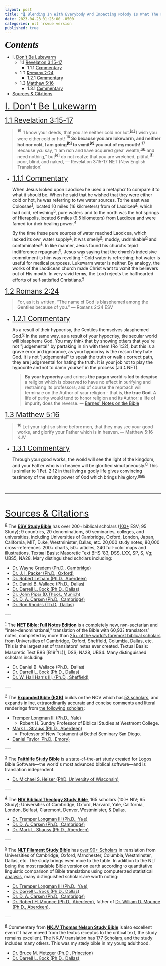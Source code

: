 ```yaml
---
layout: post
title: "🌡️ Blending In With Everybody And Impacting Nobody Is What The Lukewarm Do Best"
date: 2023-04-23 01:25:00 -0500
categories: nlt nrsvue version
published: true
---
```


<a name="contents" style="font-family:'Times New Roman',Times,serif;font-style:italic;font-weight:bold;font-size:2.1em;color:black;">Contents</a>

- I. <a href="#Lukewarm">Don't Be Lukewarm</a>
    - 1.1 <a href="#Rev3:15-17">Revelation 3:15-17</a>
        - 1.1.1 <a href="#111">Commentary</a>
    - 1.2 <a href="#Rom2:24">Romans 2:24</a>
        - 1.2.1 <a href="#121">Commentary</a>
    - 1.3 <a href="#Mat5:16">Matthew 5:16</a>
        - 1.3.1 <a href="#131">Commentary</a>
- <a href="#cite">Sources & Citations</a>

<!-- 
1.1 Section One
1.1.1 Subsection One
1.1.1.1 Sub-subsection One
1.1.1.2 Sub-subsection Two
1.1.2 Subsection Two
1.1.2.1 Sub-subsection One

1.2 Section Two
1.2.1 Subsection One
1.2.1.1 Sub-subsection One
1.2.1.2 Sub-subsection Two
1.2.2 Subsection Two
1.2.2.1 Sub-subsection One -->

<!-- - ii.a.0. <a href="#esvsb_cite">ESV Study Bible</a>
- ii.a.1. <a href="#net_cite">NET Full Notes</a>
- ii.a.2. <a href="#exb_cite">Expanded Bible</a>
- ii.a.3. <a href="#logos_cite">Faithlife Study Bible</a>
- ii.a.4. <a href="#btsb_cite">Biblical Theology Study Bible</a>
- ii.a.5. <a href="#filament_cite">NLT Filament Study Bible</a>
- ii.a.6. <a href="#tnsb_cite">Thomas Nelson Study Bible</a> -->

<!-- - i.b.. <a href="#ib5">MacArthur Study Bible</a> -->
    
<!-- 
- i.b. <a href="#mk7:6">Hebrews 6:1-12</a>
    - i.b.0. <a href="#121">Faithlife Study Bible</a>
    - i.b.1. <a href="#ib1">ESV Study Bible</a>
    - i.b.2. <a href="#ib2">Thomas Nelson Study Bible</a>
    - i.b.3. <a href="#ib3">Biblical Theology Study Bible</a>
    - i.b.4. <a href="#ib4">NLT Filament Study Bible</a>
    - i.b.5. <a href="#ib5">MacArthur Study Bible</a>
- II. Under Construction
    - ii.a. Under Construction
        - ii.a.0. Under Construction
        - ii.a.1. Under Construction -->

<a name="Lukewarm" href="#contents" style="font-size:2.1em;">I. Don't Be Lukewarm</a>

<a name="Rev3:15-17" href="#contents" style="font-size:1.6em;">1.1 Revelation 3:15-17</a>

> <sup style="font-weight:bold;">15</sup> ‘I know your deeds, that you are neither cold nor hot.<sup><a href="https://www.biblegateway.com/passage/?search=Revelation%203:15-17&version=ESV;NET;EXB">[a]</a></sup> I wish you were either cold or hot! <span style="font-weight:bold;"><sup>16</sup> So because you are lukewarm, and neither hot nor cold, I am going<sup><a href="https://www.biblegateway.com/passage/?search=Revelation%203:15-17&version=ESV;NET;EXB">[b]</a></sup> to vomit<sup><a href="https://www.biblegateway.com/passage/?search=Revelation%203:15-17&version=ESV;NET;EXB">[c]</a></sup> you out of my mouth!</span> <sup style="font-weight:bold;">17</sup> Because you say, “I am rich and have acquired great wealth,<sup><a href="https://www.biblegateway.com/passage/?search=Revelation%203:15-17&version=ESV;NET;EXB">[d]</a></sup> and need nothing,” but<sup><a href="https://www.biblegateway.com/passage/?search=Revelation%203:15-17&version=ESV;NET;EXB">[e]</a></sup> do not realize that you are wretched, pitiful,<sup><a href="https://www.biblegateway.com/passage/?search=Revelation%203:15-17&version=ESV;NET;EXB">[f]</a></sup> poor, blind, and naked, &mdash; Revelation 3:15-17 NET (New English Translation)

- <a name="111" href="#contents" style="font-size:1.6em;">1.1.1 Commentary</a>

    When Jesus looked upon Laodicea he used a metaphor to compare it to what it should be. When he said that he wished that they were either cold or hot, he was referring to two water sources. To the east was Colossae<sup><a name="net_notes" href="#net_cite">1</a></sup>, located 10 miles (16 kilometers) from of Laodicea<sup><a name="btsb_notes" href="#btsb_cite">4</a></sup>, which had cold, refreshing<sup><a name="logos_notes" href="#logos_cite">3</a></sup>, pure waters, and to the north was the hot springs of Hierapolis, located 6 miles (9.5 kilometers) from Laodicea and were famed for their healing power.<sup><a name="btsb_notes" href="#btsb_cite">4</a></sup>

    By the time these pure sources of water reached Laodicea, which lacked its own water supply<sup><a name="btsb_notes" href="#btsb_cite">4</a></sup>, it was smelly<sup><a name="filament_notes" href="#filament_cite">5</a></sup>, muddy, undrinkable<sup><a name="esvsb_notes" href="#esvsb_cite">0</a></sup> and contaminated<sup><a name="btsb_notes" href="#btsb_cite">4</a></sup>. In like manner, Jesus found his church’s tepid indifference repugnant<sup><a name="esvsb_notes" href="#esvsb_cite">0</a></sup>, Jesus was saying that the church’s indecisive commitment to him was revolting.<sup><a name="filament_notes" href="#filament_cite">5</a></sup> Cold water is refreshing; hot water is useful for medical purposes. Lukewarm water is neither. By analogy, the works of the Laodicean church made Christ want to vomit the believers out of His mouth. In very vivid terms, the Lord rejects the halfhearted efforts of self-satisfied Christians.<sup><a name="tnsb_notes" href="#tnsb_cite">6</a></sup>

<!-- 
> The waters of the nearby Lycus River were **muddy and undrinkable**, and the waters flowing by aqueduct from hot springs 5 miles (8 km) away were lukewarm when they reached Laodicea. Likewise, **Jesus found his church’s tepid indifference repugnant.** Cold and hot water represent something positive, for cold water refreshes in the heat, and hot water is a tonic when one is chilly.
>
> The spiritually blind, bankrupt, naked Laodiceans obviously had no resources to buy from Jesus gold or garments or salve for their eyes. They could “purchase” these necessities only by his grace, as the Lord had once invited thirsty spiritual paupers to “buy wine and milk without money” (Isa. 55:1–4). <sup><a name="esvsb_notes" href="#esvsb_cite">0</a></sup>

> Laodicea was near two other towns, each of which had a unique water source. **To the north was Hierapolis which had a natural hot spring, often used for medicinal purposes. To the east was Colossae which had cold, pure waters.** In contrast to these towns, Laodicea had no permanent supply of good water. Efforts to pipe water to the city from nearby springs were successful, but it would arrive lukewarm. **The metaphor in the text is not meant to relate spiritual fervor to temperature. This would mean that Laodicea would be commended for being spiritually cold, but it is unlikely that Jesus would commend this. Instead, the metaphor condemns Laodicea for not providing spiritual healing (being hot) or spiritual refreshment (being cold) to those around them. It is a condemnation of their lack of works and lack of witness.** <sup><a name="net_notes" href="#net_cite">1</a></sup>

> This imagery may allude to the water system at Laodicea. The city had no water supply of its own; it had cold water piped in from Colossae or hot water piped in from the springs at Hierapolis. When the water arrived in the city, it had become lukewarm. Like the water, the church at Laodicea was neither **refreshing (like cold water)** nor **healing (like hot spring water)**. <sup><a name="logos_notes" href="#logos_cite">3</a></sup>

> **Colossae, located 10 miles (16 kilometers) east of Laodicea, had plentiful cold, pure drinking water, while the hot springs of Hierapolis, located 6 miles (9.5 kilometers) north of Laodicea, were famed for their healing power.** Laodicea lacked its own water supply, and its solution was inadequate: water flowing in by aqueduct arrived tepid and contaminated by minerals. Jesus rebukes the complacent church for not offering life or healing to its community. <sup><a name="btsb_notes" href="#btsb_cite">4</a></sup>

> **The hot springs in Hierapolis were famous for their healing qualities. Colosse was equally famous for its cold, refreshing springs. In contrast, the water available in Laodicea was smelly and lukewarm. Such water is distasteful; Jesus was saying that the church's indecisive commitment to him was revolting.** Although Christians in Laodicea felt prosperous and self-sufficient... Jesus accurately saw their wretched and miserable and poor spiritual condition. <sup><a name="filament_notes" href="#filament_cite">5</a></sup>

> Cold water is refreshing; hot water is useful for medical purposes. Lukewarm water is neither. **By analogy, the works of the Laodicean church made Christ want to vomit the believers out of His mouth.** In very vivid terms, **the Lord rejects the halfhearted efforts of self-satisfied Christians.** The Laodicean church was **spiritually self-deluded**. Because the church was wealthy it assumed that it had need of nothing, when in actuality it was **spiritually impoverished**. The church believed that because it had expensive garments it was well-clothed, when it was really **spiritually naked**. It believed that physical sight indicated the ability to see spiritually, when it was actually blind to spiritual realities. Fortunately, Christ provides spiritual gold, heavenly white garments (7:13, 14; 19:7, 8), and healing eye salve to all who repent (v. 19). <sup><a name="tnsb_notes" href="#tnsb_cite">6</a></sup> 
-->

<a name="Rom2:24" href="#contents" style="font-size:1.6em;">1.2 Romans 2:24</a>

> For, as it is written, “The name of God is blasphemed among the Gentiles because of you.” &mdash; Romans 2:24 ESV

- <a name="121" href="#contents" style="font-size:1.6em;">1.2.1 Commentary</a>

    As a result of their hypocrisy, the Gentiles themselves blasphemed God.<sup><a name="tnsb_notes" href="#tnsb_cite">6</a></sup> In the same way, as a result of your hypocrisy, the secular world will blaspheme God. You may think that by showing others that you're not "judgemental" by partaking in sin with them (Ro 1:32), but this is a grave error and ignorance, as your hypocrisy is the reason they hate God. It is not "judgemental" to speak the truth or walk a correct path, they are judgemental for hating the truth. It is your job not to play the hypocrite and not to damn yourself in the process (Jd 4 NET).

    > **By your hypocrisy** and crimes **the pagan world is led to despise** a religion which is observed to have no effect in purifying and restraining its professors; and of course the reproach will terminate on the Author of your religion - that is, **the true God**. A life of purity would tend to honor religion and its Author; a life of impurity does the reverse. &mdash; [Barnes' Notes on the Bible](https://biblehub.com/commentaries/romans/2-24.htm)

    <!-- > Because they violated the law, the Jews were exiled by God and were therefore reviled by the Gentiles (Paul adapts phrases from the Septuagint translation of Isa. 52:5; cf. Ezek. 36:20–23). This dishonored God because they were known as his people. In Paul’s time their sins did not lead to exile but still led Gentiles to dishonor the God whom the sinful Jews claimed to follow. <sup><a name="esvsb_notes" href="#esvsb_cite">0</a></sup> -->

<!-- <a name="2Pet2:2" href="#contents" style="font-size:1.6em;">i.c. 2 Peter 2:2</a>


> ... &mdash; 2 Peter 2:2 ESV

- <a name="111" href="#contents" style="font-size:1.6em;">i.c.0. Commentary</a> -->

<a name="Mat5:16" href="#contents" style="font-size:1.6em;">1.3 Matthew 5:16</a>

> <sup style="font-weight:bold;">16</sup> Let your light so shine before men, that they may see your good works, and glorify your Father which is in heaven. &mdash; Matthew 5:16 KJV

- <a name="131" href="#contents" style="font-size:1.6em;">1.3.1 Commentary</a>

    Through your good works, the world will see the light of the kingdom, and your Father who is in heaven will be glorified simultaneously.<sup><a name="esvsb_notes" href="#esvsb_cite">0</a></sup> This is similar to 1 Pet. 2:12 in that living a godly life gives convincing testimony of the saving power of God which brings him glory.<sup><a name="mac_notes" href="#mac_cite">mac</a></sup>

<br>

---

<br>

<a name="cite" href="#contents" style="font-size:2.1em;">Sources & Citations</a>

<sup><a name="esvsb_cite" href="#contents">0</a></sup> The [**ESV Study Bible**](https://amzn.to/3WsN0Uw) has over 200+ biblical scholars ([100+](https://www.esv.org/translation/) ESV; 95 Study); 9 countries, 20 denominations, 50 seminaries, colleges, and universities, including Universities of Cambridge, Oxford, London, Japan, California, MIT, Duke, Westminister, Dallas, etc. 20,000 study notes, 80,000 cross-references, 200+ charts, 50+ articles, 240 full-color maps and illustrations. Textual Basis: Masoretic Text BHS '83, DSS, LXX, SP, S, Vg; UBS5, NA28. Many distinguished scholars including:

<!--  -->

- [Dr. Wayne Grudem (Ph.D., Cambridge)](https://youtu.be/s9e3Y2SMXag)
- [Dr. J. I. Packer (Ph.D., Oxford)](https://youtu.be/jOFsFgUUdZo)
- [Dr. Robert Letham (Ph.D., Aberdeen)](https://www.greystoneinstitute.org/robert-letham)
- [Dr. Daniel B. Wallace (Ph.D., Dallas)](https://youtu.be/NikVdhp0YFs)
- [Dr. Darrell L. Bock (Ph.D., Dallas)]()
- [Dr. John Piper (D.Theol., Munich)]()
- [Dr. D. A. Carson (Ph.D., Cambridge)](https://www.crossway.org/authors/d-a-carson/)
- [Dr. Ron Rhodes (Th.D., Dallas)]()

<span style="color:#A8A8A8;">---</span>

<sup><a name="net_cite" href="#contents">1</a></sup> The [**NET Bible: Full Notes Edition**](https://amzn.to/3WLAgbr) is a completely new, non-sectarian and "inter-denominational," translation of the Bible with 60,932 translators’ notes, completed by more than <a href="https://netbible.com/preface/">25+ of the world’s foremost biblical scholars</a> from Universities of Cambridge, Oxford, Sheffield, Columbia, Dallas, etc. This is the largest set of translators’ notes ever created. Textual Basis: Masoretic Text BHS [B19<sup>A</sup>(L)], DSS; NA28, UBS4. Many distinguished scholars including:

<!--  -->

- [Dr. Daniel B. Wallace (Ph.D., Dallas)](https://youtu.be/NikVdhp0YFs)
- [Dr. Darrell L. Bock (Ph.D., Dallas)]()
- [Dr. W. Hall Harris III, (Ph.D., Sheffield)]()

<span style="color:#A8A8A8;">---</span>

<sup><a name="exb_cite" href="#contents">2</a></sup> The [**Expanded Bible (EXB)**](https://amzn.to/3vlMXy5) builds on the NCV which has [53 scholars](https://www.gotquestions.org/New-Century-Version-NCV.html), and expands inline, extraordinarily accurate and concise comments and literal renderings from [the following scholars](https://www.biblegateway.com/versions/Expanded-Bible-EXB/):

<!--  -->

- [Tremper Longman III (Ph.D., Yale)]()
    - Robert H. Gundry Professor of Biblical Studies at Westmont College.
- [Mark L. Strauss (Ph.D., Aberdeen)]()
    - Professor of New Testament at Bethel Seminary San Diego.
- [Daniel Taylor (Ph.D., Emory)]()

<span style="color:#A8A8A8;">---</span>


<sup><a name="logos_cite" href="#contents">3</a></sup> The [**Faithlife Study Bible**](https://www.logos.com/product/36338/faithlife-study-bible?ssi=0) is a state-of-the-art study created for Logos Bible Software&mdash;the world's most advanced biblical software&mdash;and is translation independent.

<!--  -->

- [Dr. Michael S. Heiser (PhD, University of Wisconsin)](https://www.youtube.com/@DRMSH)

<span style="color:#A8A8A8;">---</span>

<sup><a name="btsb_cite" href="#contents">4</a></sup> The [**NIV Biblical Theology Study Bible**](https://amzn.to/417o3A0), 165 scholars (100+ NIV; 65 Study); Universities of Cambridge, Oxford, Harvard, Yale, California, London, Belfast, Claremont, Denver, Westminister, & Dallas. 
    
<!--  -->

- [Dr. Tremper Longman III (Ph.D., Yale)]()
- [Dr. D. A. Carson (Ph.D., Cambridge)](https://www.crossway.org/authors/d-a-carson/)
- [Dr. Mark L. Strauss (Ph.D., Aberdeen)]()

<span style="color:#A8A8A8;">---</span>

<sup><a name="filament_cite" href="#contents">5</a></sup> The [**NLT Filament Study Bible**](https://amzn.to/3CcB5Cu) has [over 90+ Scholars](https://www.tyndale.com/nlt/meet-the-scholars) in translation from Universities of Cambridge, Oxford, Manchester, Columbia, Westminster, Dallas, etc. The study brings even more to the table. In addition to the NLT being the most readable Bible version on earth according to quantitative linguistic comparison of Bible translations using computerized statistical [analysis](/assets/docs/AnalysisGBI.pdf), many distinguished scholars are worth noting:

<!--  -->

- [Dr. Tremper Longman III (Ph.D., Yale)]()
- [Dr. Darrell L. Bock (Ph.D., Dallas)]()
- [Dr. D. A. Carson (Ph.D., Cambridge)](https://www.crossway.org/authors/d-a-carson/)
- [Dr. Robert H. Mounce (Ph.D., Aberdeen)](https://www.billmounce.com/), father of [Dr. William D. Mounce (Ph.D., Aberdeen)](https://www.billmounce.com/).

<span style="color:#A8A8A8;">---</span>

<sup><a name="tnsb_cite" href="#contents">6</a></sup> Commentary from [**NKJV Thomas Nelson Study Bible**](https://amzn.to/3Lqjw6W) is also excellent even if I have moved from the textus receptus to the critical text, the study remains excellent. The NKJV translation has [177 Scholars](https://www.zeolla.org/christian/versions/misc/translators.htm), and the study includes many others. This was my study bible in my young adulthood.

<!--  -->

- [Dr. Bruce M. Metzger (Ph.D., Princeton)]()
- [Dr. Darrell L. Bock (Ph.D., Dallas)]()

<!-- <span style="color:#A8A8A8;">---</span> -->


<script>
    var refTagger = {
        settings: {
            bibleVersion: 'ESV'
        }
    }; 

    (function(d, t) {
        var n=d.querySelector('[nonce]');
        refTagger.settings.nonce = n && (n.nonce||n.getAttribute('nonce'));
        var g = d.createElement(t), s = d.getElementsByTagName(t)[0];
        g.src = 'https://api.reftagger.com/v2/RefTagger.js';
        g.nonce = refTagger.settings.nonce;
        s.parentNode.insertBefore(g, s);
    }(document, 'script'));
</script>